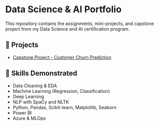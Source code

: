 # Data Science & AI Portfolio

This repository contains the assignments, mini-projects, and capstone project from my Data Science and AI certification program.

## 📁 Projects
- [Capstone Project - Customer Churn Prediction](./Capstone-Project)


## 🧠 Skills Demonstrated

- Data Cleaning & EDA
- Machine Learning (Regression, Classification)
- Deep Learning
- NLP with SpaCy and NLTK
- Python, Pandas, Scikit-learn, Matplotlib, Seaborn
- Power BI
- Azure & MLOps
